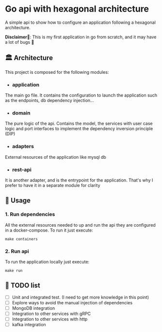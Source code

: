 # Go api with hexagonal architecture
A simple api to show how to configure an application following a hexagonal architecture. 

**Disclaimer**🚨: This is my first application in go from scratch, and it may have a lot of bugs 🐛

## 🏛 Architecture 
This project is composed for the following modules:

* ### application
The main go file. It contains the configuration to launch the application such as the endpoints, db dependency injection...

* ### domain
The pure logic of the api. Contains the model, the services with user case logic and port interfaces to implement the dependency inversion principle (DIP)

* ### adapters
External resources of the application like mysql db

* ### rest-api
It is another adapter, and is the entrypoint for the application. That's why I prefer to have it in a separate module for clarity

## 🚀 Usage
### 1. Run dependencies
All the external resources needed to up and run the api they are configured in a docker-compose. To run it just execute:
```
make containers 
```

### 2. Run api
To run the application locally just execute:
```
make run 
```

## 🚧 TODO list
* [ ] Unit and integrated test. (I need to get more knowledge in this point)
* [ ] Explore ways to avoid the manual injection of dependencies
* [ ] MongoDB integration
* [ ] Integration to other services with gRPC
* [ ] Integration to other services with http
* [ ] kafka integration